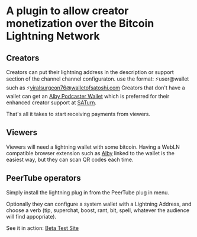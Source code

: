 # A plugin to allow creator monetization over the Bitcoin Lightning Network


Creators
--------------
Creators can put their lightning address in the description or support section of the channel channel configuraton.
use the format:
    ⚡user@wallet 
such as ⚡viralsurgeon76@walletofsatoshi.com
Creators that don't have a wallet can get an [Alby Podcaster Wallet](https://getalby.com/podcast-wallet) which is preferred for their enhanced creator support at [SATurn](https://saturn.fly.dev/).

That's all it takes to start receiving payments from viewers.

Viewers
----------------
Viewers will need a lightning wallet with some bitcoin. Having a WebLN compatible browser extension such as [Alby](https://getalby.com) linked to the wallet is the easiest way, but they can scan QR codes each time.

PeerTube operators
----------------
Simply install the lightning plug in from the PeerTube plug in menu.  

Optionally they can configure a system wallet with a Lightning Address, and choose a verb (tip, superchat, boost, rant, bit, spell, whatever the audience will find appopriate).

See it in action:
[Beta Test Site](https://p2ptube.us)

